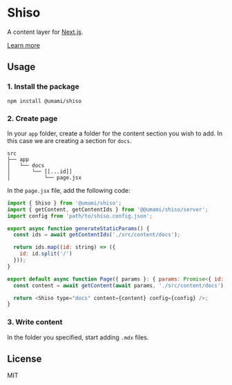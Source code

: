 # Shiso

A content layer for [Next.js](https://nextjs.org/).

[Learn more](https://shiso.umami.is)

## Usage

### 1. Install the package

```shell
npm install @umami/shiso
```

### 2. Create page

In your `app` folder, create a folder for the content section you wish to add. In this case we are creating a section for `docs`.

```text
src
├── app
│   └── docs
│       └── [[...id]]
│           └── page.jsx
```

In the `page.jsx` file, add the following code:

```javascript
import { Shiso } from '@umami/shiso';
import { getContent, getContentIds } from '@@umami/shiso/server';
import config from 'path/to/shiso.config.json';

export async function generateStaticParams() {
  const ids = await getContentIds('./src/content/docs');

  return ids.map((id: string) => ({
    id: id.split('/')
  }));
}

export default async function Page({ params }: { params: Promise<{ id: string[] }> }) {
  const content = await getContent(await params, './src/content/docs');

  return <Shiso type="docs" content={content} config={config} />;
}
```

### 3. Write content

In the folder you specified, start adding `.mdx` files.

## License

MIT
